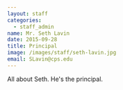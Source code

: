 ```yaml
---
layout: staff
categories: 
  - staff_admin
name: Mr. Seth Lavin
date: 2015-09-28
title: Principal
image: /images/staff/seth-lavin.jpg
email: SLavin@cps.edu
---
```


All about Seth. He's the principal.
